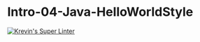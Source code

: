 # Intro-04-Java-HelloWorldStyle
[![Krevin's Super Linter](https://github.com/ICS4U-Programming-KevinC/Intro-04-Java-HelloWorldStyle/blob/main/.github/workflows/GitHub's%20Super%20Linter/badge.svg)](https://github.com/ICS4U-Programming-KevinC/Intro-04-Java-HelloWorldStyle/actions)
